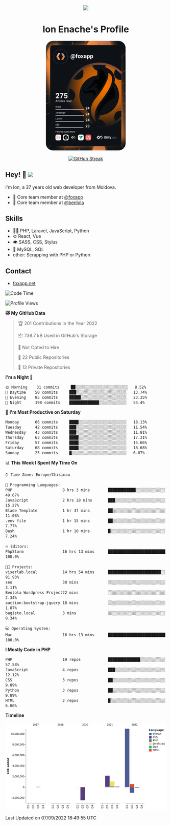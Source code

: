 <div id="header" align="center">
  <img src="https://media.giphy.com/media/M9gbBd9nbDrOTu1Mqx/giphy.gif" width="100"/>
	<h1>Ion Enache's Profile</h1>
</div>
<div align="center">
	<a href="https://app.daily.dev/foxapp"><img src="https://github.com/foxapp/foxapp/blob/master/devcard.svg" width="250" alt="Ion Enache's Dev Card"/></a>
</div>


<div align="center">
	
[![GitHub Streak](http://github-readme-streak-stats.herokuapp.com?user=foxapp&hide_border=true&date_format=M%20j%5B%2C%20Y%5D)](https://git.io/streak-stats)
	
</div>


## Hey! 👋 <img src="https://media.giphy.com/media/hvRJCLFzcasrR4ia7z/giphy.gif" width="30px"/>
I'm Ion, a 37 years old web developer from Moldova.


- 👥 Core team member at [@foxapp](https://github.com/foxapp)
- 👥 Core team member at [@benlola](https://github.com/benlola)

## Skills
- 👨‍💻 PHP, Laravel, JavaScript, Python
- ⚙️ React, Vue
- 👁️ SASS, CSS, Stylus
- 💽 MySQL, SQL
- other: Scrapping with PHP or Python

## Contact
- [foxapp.net](https://www.foxapp.net)

<!--START_SECTION:waka-->
![Code Time](http://img.shields.io/badge/Code%20Time-943%20hrs%2059%20mins-blue)

![Profile Views](http://img.shields.io/badge/Profile%20Views-0-blue)

**🐱 My GitHub Data** 

> 🏆 201 Contributions in the Year 2022
 > 
> 📦 738.7 kB Used in GitHub's Storage 
 > 
> 🚫 Not Opted to Hire
 > 
> 📜 22 Public Repositories 
 > 
> 🔑 13 Private Repositories  
 > 
**I'm a Night 🦉** 

```text
🌞 Morning    31 commits     ██░░░░░░░░░░░░░░░░░░░░░░░   8.52% 
🌆 Daytime    50 commits     ███░░░░░░░░░░░░░░░░░░░░░░   13.74% 
🌃 Evening    85 commits     █████░░░░░░░░░░░░░░░░░░░░   23.35% 
🌙 Night      198 commits    █████████████░░░░░░░░░░░░   54.4%

```
📅 **I'm Most Productive on Saturday** 

```text
Monday       66 commits     ████░░░░░░░░░░░░░░░░░░░░░   18.13% 
Tuesday      42 commits     ███░░░░░░░░░░░░░░░░░░░░░░   11.54% 
Wednesday    43 commits     ███░░░░░░░░░░░░░░░░░░░░░░   11.81% 
Thursday     63 commits     ████░░░░░░░░░░░░░░░░░░░░░   17.31% 
Friday       57 commits     ████░░░░░░░░░░░░░░░░░░░░░   15.66% 
Saturday     68 commits     ████░░░░░░░░░░░░░░░░░░░░░   18.68% 
Sunday       25 commits     █░░░░░░░░░░░░░░░░░░░░░░░░   6.87%

```


📊 **This Week I Spent My Time On** 

```text
⌚︎ Time Zone: Europe/Chisinau

💬 Programming Languages: 
PHP                      8 hrs 3 mins        ████████████░░░░░░░░░░░░░   49.67% 
JavaScript               2 hrs 28 mins       ███░░░░░░░░░░░░░░░░░░░░░░   15.27% 
Blade Template           1 hr 47 mins        ██░░░░░░░░░░░░░░░░░░░░░░░   11.08% 
.env file                1 hr 15 mins        ██░░░░░░░░░░░░░░░░░░░░░░░   7.77% 
Bash                     1 hr 10 mins        █░░░░░░░░░░░░░░░░░░░░░░░░   7.24%

🔥 Editors: 
PhpStorm                 16 hrs 13 mins      █████████████████████████   100.0%

🐱‍💻 Projects: 
viserlab.local           14 hrs 54 mins      ███████████████████████░░   91.93% 
seo                      30 mins             ░░░░░░░░░░░░░░░░░░░░░░░░░   3.11% 
Benlola Wordpress Project22 mins             ░░░░░░░░░░░░░░░░░░░░░░░░░   2.34% 
auction-bootstrap-jquery 18 mins             ░░░░░░░░░░░░░░░░░░░░░░░░░   1.87% 
bagisto.local            3 mins              ░░░░░░░░░░░░░░░░░░░░░░░░░   0.34%

💻 Operating System: 
Mac                      16 hrs 13 mins      █████████████████████████   100.0%

```

**I Mostly Code in PHP** 

```text
PHP                      19 repos            ██████████████░░░░░░░░░░░   57.58% 
JavaScript               4 repos             ███░░░░░░░░░░░░░░░░░░░░░░   12.12% 
CSS                      3 repos             ██░░░░░░░░░░░░░░░░░░░░░░░   9.09% 
Python                   3 repos             ██░░░░░░░░░░░░░░░░░░░░░░░   9.09% 
HTML                     2 repos             █░░░░░░░░░░░░░░░░░░░░░░░░   6.06%

```


**Timeline**

![Chart not found](https://raw.githubusercontent.com/foxapp/foxapp/master/charts/bar_graph.png) 


 Last Updated on 07/09/2022 18:49:55 UTC
<!--END_SECTION:waka-->
